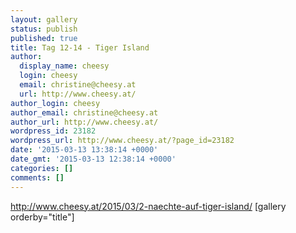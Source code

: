 ```yaml
---
layout: gallery
status: publish
published: true
title: Tag 12-14 - Tiger Island
author:
  display_name: cheesy
  login: cheesy
  email: christine@cheesy.at
  url: http://www.cheesy.at/
author_login: cheesy
author_email: christine@cheesy.at
author_url: http://www.cheesy.at/
wordpress_id: 23182
wordpress_url: http://www.cheesy.at/?page_id=23182
date: '2015-03-13 13:38:14 +0000'
date_gmt: '2015-03-13 12:38:14 +0000'
categories: []
comments: []
---
```

http://www.cheesy.at/2015/03/2-naechte-auf-tiger-island/
[gallery orderby="title"]
